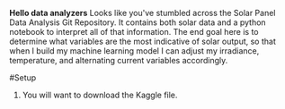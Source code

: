 **Hello data analyzers**
Looks like you've stumbled across the Solar Panel Data Analysis Git Repository. It contains both solar data and a python notebook to interpret all of that information. The end goal here is to determine what variables are the most indicative of solar output, so that when I build my machine learning model I can adjust my irradiance, temperature, and alternating current variables accordingly.

#Setup

1. You will want to download the Kaggle file. 